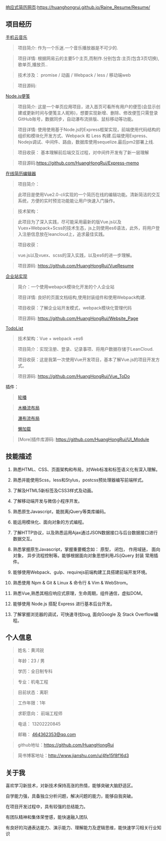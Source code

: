 ﻿[响应式简历网页](https://huanghongrui.github.io/Raine_Resume/Resume/):https://huanghongrui.github.io/Raine_Resume/Resume/

## 项目经历
[手机云音乐](http://music.luckyman.xyz/bin/)

> 项目简介: 
作为一个乐迷.一个音乐播放器是不可少的.

> 项目详情: 
根据网易云的主要5个主页,而制作.分别包含:主页(包含3页切换),歌单页,播放页..

> 技术涉及：
promise / 动画 / Webpack / less / 移动端web

> 项目源码:

[Node.js便笺](https://github.com/HuangHongRui/NetEaseMusic)

> 项目简介: 
这是一个单页应用项目，进入首页可看所有用户的便签(会显示创建或更新时间与便笺主人昵称)，想要实现新增、删除、修改便签只需登录GitHub账号，数据同步，自动瀑布流排版、鼠标移动等功能。

> 项目详情: 
使用使用基于Node.js的Express框架实现，前端使用代码结构的组织和模块化开发方式、Webpack 和 Less 构建.后端使用Express、Nodejs调试、中间件、路由，数据库使用sequelize.最后pm2部署上线.

> 项目收获：
基本理解前后端交互过程，对中间件开发有了新一层理解

> 项目源码:https://github.com/HuangHongRui/Express-memo

[在线简历编辑器](https://huanghongrui.github.io/VueResume/dist/#/)

> 项目简介：

> 此项目是使用Vue2.0-cli实现的一个简历在线的编辑功能。清新简洁的交互系统，方便的实时预览功能能让用户快速入门操作。

> 技术架构：

> 此项目为了深入实践，尽可能采用最新的版Vue.js以及Vuex+Webpack+Scss的技术生态，js上则使用es6语法，此外，将用户登入注册信息放在leancloud上，追求最佳实践。

> 项目收获：

> vue.js以及vuex、scss的深入实践，以及es6的进一步理解。

> 项目源码: 
>https://github.com/HuangHongRui/VueResume

[企业站实现](https://huanghongrui.github.io/Website_Page/bin/)

> 简介：一个使用webapck模块化开发的个人企业站

> 项目详情: 良好的页面文档结构,使用封装组件和使用Webpack构建.

> 项目收获：了解企业站开发模式，webpack模块化管理代码

> 项目源码: https://github.com/HuangHongRui/Website_Page

[TodoList](https://huanghongrui.github.io/Vue_ToDo/LeanCloud/page.html)

> 技术架构：Vue + webpack +es6

> 项目简介：实现注册、登录、记录事项、将用户数据存储于LeanCloud.

> 项目收获：这是我第一次使用Vue开发项目，基本了解Vue.js的项目开发方式。

> 项目源码: https://github.com/HuangHongRui/Vue_ToDo

插件：

> [轮播](https://huanghongrui.github.io/UI_Module/Carousel%20%7C%20%E5%B7%A6%E5%8F%B3%E8%BD%AE%E6%92%AD/index.html)


>  [木桶流布局](https://huanghongrui.github.io/UI_Module/Wooden%20%7C%20%E6%9C%A8%E6%A1%B6%E6%B5%81/index.html)

>  [瀑布流布局](https://huanghongrui.github.io/SomeDemo/Cascade%20%7C%20%E7%80%91%E5%B8%83%E6%B5%81/index.html) 

>  [懒加载](https://huanghongrui.github.io/UI_Module/Expose%20%7C%20%E6%9B%9D%E5%85%89/index.html)

> [More]插件库源码: https://github.com/HuangHongRui/UI_Module

## 技能描述

1. 熟悉HTML、CSS、页面架构和布局，对Web标准和标签语义化有深入理解。

2. 熟悉并能使用Scss，less和Stylus，postcss预处理器编写前端样式。

3. 了解及HTML5新标签及CSS3样式及动画。

4. 了解移动端开发与微信小程序开发。

5. 熟悉原生Javascript，能脱离jQuery等类库编码。

6. 能运用模块化、面向对象的方式编程。

7. 了解HTTP协议，以及熟悉运用Ajax通过JSON数据接口与后台数据接口进行数据交互。

8. 熟悉掌握原生Javascript，掌握重要概念如： 原型， 闭包， 作用域链， 面向对象， 异步流程控制等。能够根据面向对象思想利用JS/jQuery 封装 常用插件。

9. 能够使用Webpack、gulp、requirejs前端构建工具搭建前端开发环境。

10. 熟悉使用 Npm & Git & Linux & 命令行 & Vim & WebStrom。

11. 熟悉Vue,熟悉其相应响应式原理，生命周期，组件通信，虚拟DOM。

12. 能够使用 Node.js 搭配 Express 进行基本后台开发。

13. 了解掌握浏览器的调试，可快速寻找bug, 面向Google 及 Stack Overflow编程。

## 个人信息

> 姓名：黄鸿锐

> 年龄：23 / 男

> 学历：全日制专科

> 专业：机电工程

> 目前状态：离职

> 工作年限：1年

> 求职意向： 前端工程师

> 电话： 13202220845

> 邮箱： 464362353@qq.com

> github地址：https://github.com/HuangHongRui

> 简书博客地址：http://www.jianshu.com/u/4fe15f8f16d3

## 关于我

喜欢学习新技术，对新技术保持高涨的热情，能够突破大脑舒适区。

自学能力强，具备独立分析问题，解决问题的能力，能够自我突破。

在项目开发过程中，具有较强的总结能力。

有团队精神和集体荣誉感，能快速融入团队

有良好的沟通表达能力、演示能力、理解能力及逻辑思维，能快速学习相关行业知识